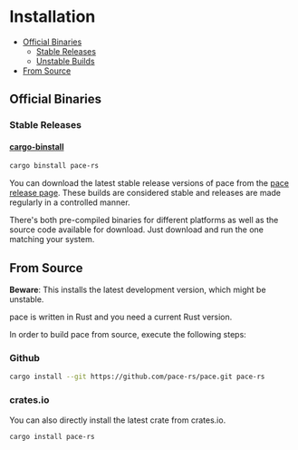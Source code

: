 # Installation

<!-- TOC -->

- [Official Binaries](#official-binaries)
  - [Stable Releases](#stable-releases)
  - [Unstable Builds](#unstable-builds)
- [From Source](#from-source)

<!-- /TOC -->

## Official Binaries

### Stable Releases

#### [cargo-binstall](https://crates.io/crates/cargo-binstall)

```bash
cargo binstall pace-rs
```

<!-- TODO! #### Windows

##### [Scoop](https://scoop.sh/)

```bash
scoop install pace
``` -->

You can download the latest stable release versions of pace from the
[pace release page](https://github.com/pace-rs/pace/releases/latest). These
builds are considered stable and releases are made regularly in a controlled
manner.

There's both pre-compiled binaries for different platforms as well as the source
code available for download. Just download and run the one matching your system.

## From Source

**Beware**: This installs the latest development version, which might be
unstable.

pace is written in Rust and you need a current Rust version.

In order to build pace from source, execute the following steps:

### Github

```bash
cargo install --git https://github.com/pace-rs/pace.git pace-rs
```

### crates.io

You can also directly install the latest crate from crates.io.

```bash
cargo install pace-rs
```
